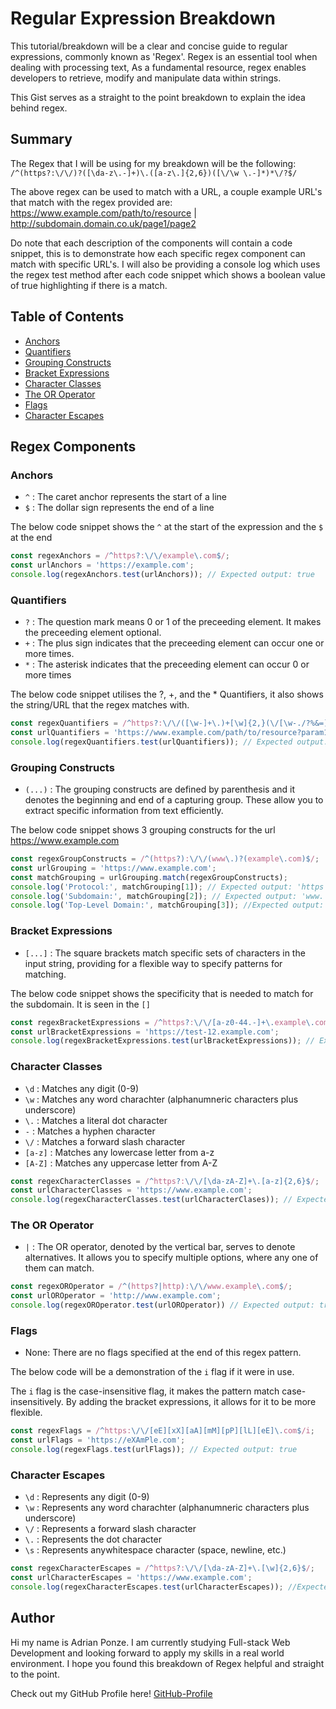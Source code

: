 # Regular Expression Breakdown

This tutorial/breakdown will be a clear and concise guide to regular expressions, commonly known as 'Regex'. Regex is an essential tool when dealing with processing text, As a fundamental resource, regex enables developers to retrieve, modify and manipulate data within strings.

This Gist serves as a straight to the point breakdown to explain the idea behind regex.

## Summary

The Regex that I will be using for my breakdown will be the following: `/^(https?:\/\/)?([\da-z\.-]+)\.([a-z\.]{2,6})([\/\w \.-]*)*\/?$/`

The above regex can be used to match with a URL, a couple example URL's that match with the regex provided are: https://www.example.com/path/to/resource | http://subdomain.domain.co.uk/page1/page2

Do note that each description of the components will contain a code snippet, this is to demonstrate how each specific regex component can match with specific URL's. I will also be providing a console log which uses the regex test method after each code snippet which shows a boolean value of true highlighting if there is a match.

## Table of Contents

- [Anchors](#anchors)
- [Quantifiers](#quantifiers)
- [Grouping Constructs](#grouping-constructs)
- [Bracket Expressions](#bracket-expressions)
- [Character Classes](#character-classes)
- [The OR Operator](#the-or-operator)
- [Flags](#flags)
- [Character Escapes](#character-escapes)

## Regex Components

### Anchors

- `^` : The caret anchor represents the start of a line
- `$` : The dollar sign represents the end of a line

The below code snippet shows the `^` at the start of the expression and the `$` at the end

```javascript
const regexAnchors = /^https?:\/\/example\.com$/;
const urlAnchors = 'https://example.com';
console.log(regexAnchors.test(urlAnchors)); // Expected output: true
```

### Quantifiers

- `?` : The question mark means 0 or 1 of the preceeding element. It makes the preceeding element optional.
- `+` : The plus sign indicates that the preceeding element can occur one or more times.
- `*` : The asterisk indicates that the preceeding element can occur 0 or more times

The below code snippet utilises the ?, +, and the \* Quantifiers, it also shows the string/URL that the regex matches with.

```javascript
const regexQuantifiers = /^https?:\/\/([\w-]+\.)+[\w]{2,}(\/[\w-./?%&=]*)?$/;
const urlQuantifiers = 'https://www.example.com/path/to/resource?param1=value1&param2=value2';
console.log(regexQuantifiers.test(urlQuantifiers)); // Expected output: true
```


### Grouping Constructs

- `(...)` : The grouping constructs are defined by parenthesis and it denotes the beginning and end of a capturing group. These allow you to extract specific information from text efficiently.

The below code snippet shows 3 grouping constructs for the url https://www.example.com

```javascript
const regexGroupConstructs = /^(https?):\/\/(www\.)?(example\.com)$/;
const urlGrouping = 'https://www.example.com';
const matchGrouping = urlGrouping.match(regexGroupConstructs);
console.log('Protocol:', matchGrouping[1]); // Expected output: 'https'
console.log('Subdomain:', matchGrouping[2]); // Expected output: 'www.'
console.log('Top-Level Domain:', matchGrouping[3]); //Expected output: 'example.com'
```


### Bracket Expressions

- `[...]` : The square brackets match specific sets of characters in the input string, providing for a flexible way to specify patterns for matching.

The below code snippet shows the specificity that is needed to match for the subdomain. It is seen in the `[]`

```javascript
const regexBracketExpressions = /^https?:\/\/[a-z0-44.-]+\.example\.com$/;
const urlBracketExpressions = 'https://test-12.example.com';
console.log(regexBracketExpressions.test(urlBracketExpressions)); // Expected output: true
```


### Character Classes

- `\d` : Matches any digit (0-9)
- `\w` : Matches any word charachter (alphanumneric characters plus underscore)
- `\.` : Matches a literal dot character
- `-` : Matches a hyphen character
- `\/` : Matches a forward slash character
- `[a-z]` : Matches any lowercase letter from a-z
- `[A-Z]` : Matches any uppercase letter from A-Z



```javascript
const regexCharacterClasses = /^https?:\/\/[\da-zA-Z]+\.[a-z]{2,6}$/;
const urlCharacterClasses = 'https://www.example.com'; 
console.log(regexCharacterClasses.test(urlCharacterClases)); // Expected output: true
```


### The OR Operator

- `|` : The OR operator, denoted by the vertical bar, serves to denote alternatives. It allows you to specify multiple options, where any one of them can match.


```javascript
const regexOROperator = /^(https?|http):\/\/www.example\.com$/;
const urlOROperator = 'http://www.example.com';
console.log(regexOROperator.test(urlOROperator)) // Expected output: true
```


### Flags

- None: There are no flags specified at the end of this regex pattern.

The below code will be a demonstration of the `i` flag if it were in use.

The `i` flag is the case-insensitive flag, it makes the pattern match case-insensitively. By adding the bracket expressions, it allows for it to be more flexible.

```javascript
const regexFlags = /^https:\/\/[eE][xX][aA][mM][pP][lL][eE]\.com$/i;
const urlFlags = 'https://eXAmPle.com';
console.log(regexFlags.test(urlFlags)); // Expected output: true
```


### Character Escapes

- `\d` : Represents any digit (0-9)
- `\w` : Represents any word charachter (alphanumneric characters plus underscore)
- `\/` : Represents a forward slash character
- `\.` : Represents the dot character
- `\s` : Represents anywhitespace character (space, newline, etc.)


```javascript
const regexCharacterEscapes = /^https?:\/\/[\da-zA-Z]+\.[\w]{2,6}$/;
const urlCharacterEscapes = 'https://www.example.com';
console.log(regexCharacterEscapes.test(urlCharacterEscapes)); //Expected output: true
```


## Author

Hi my name is Adrian Ponze. I am currently studying Full-stack Web Development and looking forward to apply my skills in a real world environment. I hope you found this breakdown of Regex helpful and straight to the point.

Check out my GitHub Profile here! [GitHub-Profile](https://github.com/Y1va/)
